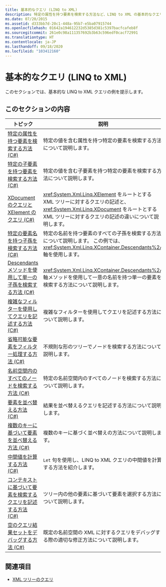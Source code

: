 ```yaml
---
title: 基本的なクエリ (LINQ to XML)
description: 特定の属性を持つ要素を検索する方法など、LINQ to XML の基本的なクエリの例を示します。
ms.date: 07/20/2015
ms.assetid: d333bb7d-20c1-448a-95b7-e5ba07915744
ms.openlocfilehash: 01642a194612232d5385d381c5397bacfcafeb8f
ms.sourcegitcommit: 261e0c98a111357692b3b63c596edf0cacf72991
ms.translationtype: HT
ms.contentlocale: ja-JP
ms.lasthandoff: 09/18/2020
ms.locfileid: "103412160"
---
```

# <a name="basic-queries-linq-to-xml"></a>基本的なクエリ (LINQ to XML)

このセクションでは、基本的な LINQ to XML クエリの例を提示します。

## <a name="in-this-section"></a>このセクションの内容

|トピック|説明|  
|-----------|-----------------|  
|[特定の属性を持つ要素を検索する方法 (C#)](find-element-specific-attribute.md)|特定の値を含む属性を持つ特定の要素を検索する方法について説明します。|
|[特定の子要素を持つ要素を検索する方法 (C#)](find-element-specific-child-element.md)|特定の値を含む子要素を持つ特定の要素を検索する方法について説明します。|
|[XDocument のクエリと XElement のクエリ (C#)](query-xdocument-vs-query-xelement.md)|<xref:System.Xml.Linq.XElement> をルートとする XML ツリーに対するクエリの記述と、<xref:System.Xml.Linq.XDocument> をルートとする XML ツリーに対するクエリの記述の違いについて説明します。|  
|[特定の要素名を持つ子孫を検索する方法 (C#)](find-descendants-specific-element-name.md)|特定の名前を持つ要素のすべての子孫を検索する方法について説明します。 この例では、<xref:System.Xml.Linq.XContainer.Descendants%2A> 軸を使用します。|
|[Descendants メソッドを使用して単一の子孫を検索する方法 (C#)](find-single-descendant-descendants-method.md)|<xref:System.Xml.Linq.XContainer.Descendants%2A> 軸メソッドを使用して一意の名前を持つ単一の要素を検索する方法について説明します。|
|[複雑なフィルターを使用してクエリを記述する方法 (C#)](write-queries-complex-filtering.md)|複雑なフィルターを使用してクエリを記述する方法について説明します。|  
|[省略可能な要素をフィルター処理する方法 (C#)](filter-optional-element.md)|不規則な形のツリーでノードを検索する方法について説明します。|
|[名前空間内のすべてのノードを検索する方法 (C#)](find-all-nodes-namespace.md)|特定の名前空間内のすべてのノードを検索する方法について説明します。|
|[要素を並べ替える方法 (C#)](sort-elements.md)|結果を並べ替えるクエリを記述する方法について説明します。|  
|[複数のキーに基づいて要素を並べ替える方法 (C#)](sort-elements-multiple-keys.md)|複数のキーに基づく並べ替えの方法について説明します。|  
|[中間値を計算する方法 (C#)](calculate-intermediate-values.md)|`Let` 句を使用し、LINQ to XML クエリの中間値を計算する方法を紹介します。|  
|[コンテキストに基づいて要素を検索するクエリを記述する方法 (C#)](write-query-finds-elements-based-context.md)|ツリー内の他の要素に基づいて要素を選択する方法について説明します。|  
|[空のクエリ結果セットをデバッグする方法 (C#)](debug-empty-query-results-sets.md)|既定の名前空間の XML に対するクエリをデバッグする際の適切な修正方法について説明します。|  
  
## <a name="see-also"></a>関連項目

- [XML ツリーのクエリ](find-element-specific-attribute.md)
